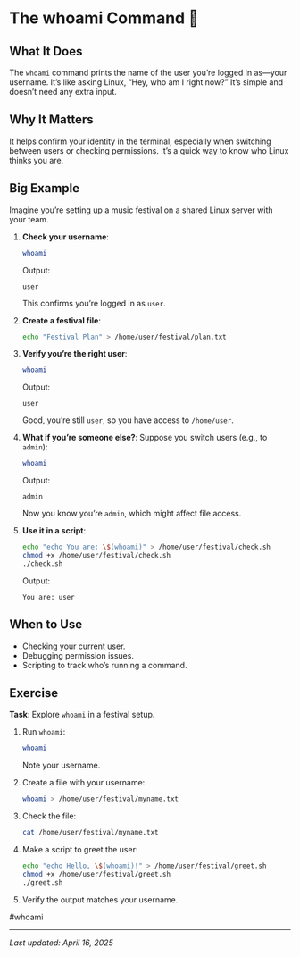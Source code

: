 # The whoami Command 👤

## What It Does

The `whoami` command prints the name of the user you’re logged in as—your username. It’s like asking Linux, “Hey, who am I right now?” It’s simple and doesn’t need any extra input.

## Why It Matters

It helps confirm your identity in the terminal, especially when switching between users or checking permissions. It’s a quick way to know who Linux thinks you are.

## Big Example

Imagine you’re setting up a music festival on a shared Linux server with your team.

1. **Check your username**:

   ```bash
   whoami
   ```

   Output:

   ```
   user
   ```

   This confirms you’re logged in as `user`.

2. **Create a festival file**:

   ```bash
   echo "Festival Plan" > /home/user/festival/plan.txt
   ```

3. **Verify you’re the right user**:

   ```bash
   whoami
   ```

   Output:

   ```
   user
   ```

   Good, you’re still `user`, so you have access to `/home/user`.

4. **What if you’re someone else?**: Suppose you switch users (e.g., to `admin`):

   ```bash
   whoami
   ```

   Output:

   ```
   admin
   ```

   Now you know you’re `admin`, which might affect file access.

5. **Use it in a script**:

   ```bash
   echo "echo You are: \$(whoami)" > /home/user/festival/check.sh
   chmod +x /home/user/festival/check.sh
   ./check.sh
   ```

   Output:

   ```
   You are: user
   ```

## When to Use

- Checking your current user.
- Debugging permission issues.
- Scripting to track who’s running a command.

## Exercise

**Task**: Explore `whoami` in a festival setup.

1. Run `whoami`:

   ```bash
   whoami
   ```

   Note your username.

2. Create a file with your username:

   ```bash
   whoami > /home/user/festival/myname.txt
   ```

3. Check the file:

   ```bash
   cat /home/user/festival/myname.txt
   ```

4. Make a script to greet the user:

   ```bash
   echo "echo Hello, \$(whoami)!" > /home/user/festival/greet.sh
   chmod +x /home/user/festival/greet.sh
   ./greet.sh
   ```

5. Verify the output matches your username.

#whoami

---

*Last updated: April 16, 2025*